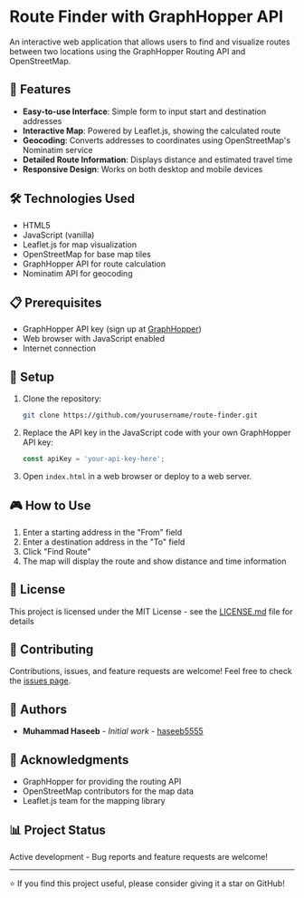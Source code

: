 # Route Finder with GraphHopper API

An interactive web application that allows users to find and visualize routes between two locations using the GraphHopper Routing API and OpenStreetMap.

## 🚀 Features

- **Easy-to-use Interface**: Simple form to input start and destination addresses
- **Interactive Map**: Powered by Leaflet.js, showing the calculated route
- **Geocoding**: Converts addresses to coordinates using OpenStreetMap's Nominatim service
- **Detailed Route Information**: Displays distance and estimated travel time
- **Responsive Design**: Works on both desktop and mobile devices

## 🛠️ Technologies Used

- HTML5
- JavaScript (vanilla)
- Leaflet.js for map visualization
- OpenStreetMap for base map tiles
- GraphHopper API for route calculation
- Nominatim API for geocoding

## 📋 Prerequisites

- GraphHopper API key (sign up at [GraphHopper](https://www.graphhopper.com/))
- Web browser with JavaScript enabled
- Internet connection

## 🔧 Setup

1. Clone the repository:
   ```bash
   git clone https://github.com/yourusername/route-finder.git
   ```

2. Replace the API key in the JavaScript code with your own GraphHopper API key:
   ```javascript
   const apiKey = 'your-api-key-here';
   ```

3. Open `index.html` in a web browser or deploy to a web server.

## 🎮 How to Use

1. Enter a starting address in the "From" field
2. Enter a destination address in the "To" field
3. Click "Find Route"
4. The map will display the route and show distance and time information

## 📝 License

This project is licensed under the MIT License - see the [LICENSE.md](LICENSE.md) file for details

## 🤝 Contributing

Contributions, issues, and feature requests are welcome! Feel free to check the [issues page](../../issues).

## 👥 Authors

- **Muhammad Haseeb** - *Initial work* - [haseeb5555](https://github.com/haseeb5555)

## 🙏 Acknowledgments

- GraphHopper for providing the routing API
- OpenStreetMap contributors for the map data
- Leaflet.js team for the mapping library

## 📊 Project Status

Active development - Bug reports and feature requests are welcome!

---

⭐️ If you find this project useful, please consider giving it a star on GitHub!